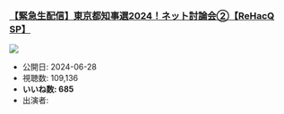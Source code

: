### [【緊急生配信】東京都知事選2024！ネット討論会②【ReHacQ SP】](https://www.youtube.com/watch?v=CCLLEw4iR9E)
[![](https://img.youtube.com/vi/CCLLEw4iR9E/sddefault.jpg)](https://www.youtube.com/watch?v=CCLLEw4iR9E)
-   公開日: 2024-06-28
-   視聴数: 109,136
-   **いいね数: 685**
-   出演者: 
